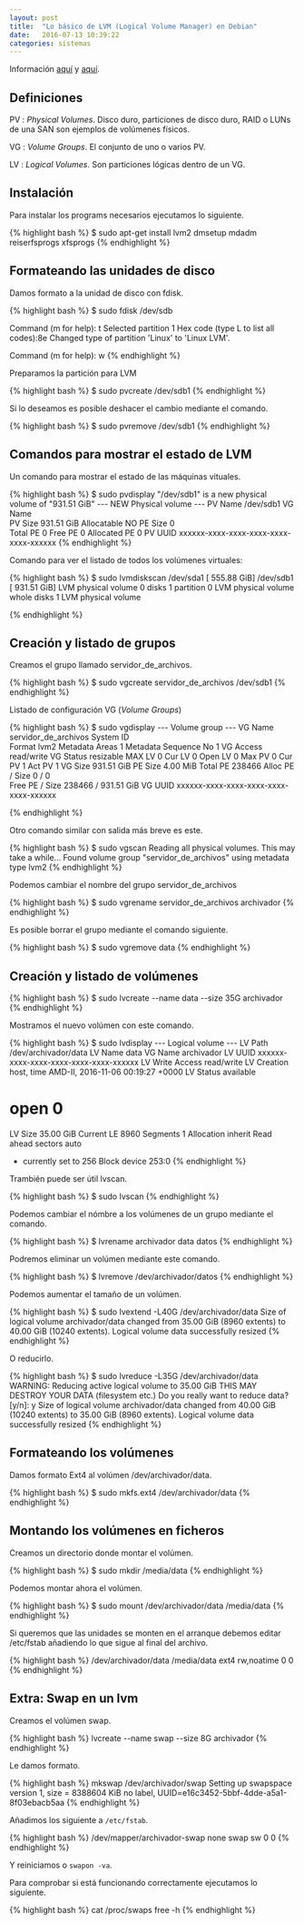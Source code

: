 ```yaml
---
layout: post
title:  "Lo básico de LVM (Logical Volume Manager) en Debian" 
date:   2016-07-13 10:39:22
categories: sistemas
---
```

Información [aquí](https://www.howtoforge.com/linux_lvm_p2) y [aquí](https://wiki.debian.org/LVM#List_of_LVM_commands).

Definiciones
------------

PV : *Physical Volumes*. Disco duro, particiones de disco duro, RAID o LUNs de una SAN son ejemplos de volúmenes físicos.

VG : *Volume Groups*. El conjunto de uno o varios PV.

LV : *Logical Volumes*. Son particiones lógicas dentro de un VG.

Instalación
-----------

Para instalar los programs necesarios ejecutamos lo siguiente.

{% highlight bash %}
$ sudo apt-get install lvm2 dmsetup mdadm reiserfsprogs xfsprogs
{% endhighlight %}

Formateando las unidades de disco
---------------------------------

Damos formato a la unidad de disco con fdisk.

{% highlight bash %}
$ sudo fdisk /dev/sdb

Command (m for help): t
Selected partition 1
Hex code (type L to list all codes):8e
Changed type of partition 'Linux' to 'Linux LVM'.

Command (m for help): w
{% endhighlight %}

Preparamos la partición para LVM

{% highlight bash %}
$ sudo pvcreate /dev/sdb1
{% endhighlight %}

Si lo deseamos es posible deshacer el cambio mediante el comando.

{% highlight bash %}
$ sudo pvremove /dev/sdb1
{% endhighlight %}

Comandos para mostrar el estado de LVM
--------------------------------------

Un comando para mostrar el estado de las máquinas vituales.

{% highlight bash %}
$ sudo pvdisplay 
  "/dev/sdb1" is a new physical volume of "931.51 GiB"
  --- NEW Physical volume ---
  PV Name               /dev/sdb1
  VG Name               
  PV Size               931.51 GiB
  Allocatable           NO
  PE Size               0   
  Total PE              0
  Free PE               0
  Allocated PE          0
  PV UUID               xxxxxx-xxxx-xxxx-xxxx-xxxx-xxxx-xxxxxx
{% endhighlight %}

Comando para ver el listado de todos los volúmenes virtuales:

{% highlight bash %}
$ sudo lvmdiskscan 
  /dev/sda1 [     555.88 GiB] 
  /dev/sdb1 [     931.51 GiB] LVM physical volume
  0 disks
  1 partition
  0 LVM physical volume whole disks
  1 LVM physical volume

{% endhighlight %}

Creación y listado de grupos
----------------------------

Creamos el grupo llamado servidor_de_archivos.


{% highlight bash %}
$ sudo vgcreate servidor_de_archivos /dev/sdb1
{% endhighlight %}

Listado de configuración VG (*Volume Groups*)

{% highlight bash %}
$ sudo vgdisplay 
  --- Volume group ---
  VG Name               servidor_de_archivos
  System ID             
  Format                lvm2
  Metadata Areas        1
  Metadata Sequence No  1
  VG Access             read/write
  VG Status             resizable
  MAX LV                0
  Cur LV                0
  Open LV               0
  Max PV                0
  Cur PV                1
  Act PV                1
  VG Size               931.51 GiB
  PE Size               4.00 MiB
  Total PE              238466
  Alloc PE / Size       0 / 0   
  Free  PE / Size       238466 / 931.51 GiB
  VG UUID               xxxxxx-xxxx-xxxx-xxxx-xxxx-xxxx-xxxxxx

{% endhighlight %}

Otro comando similar con salida más breve es este.

{% highlight bash %}
$ sudo vgscan
  Reading all physical volumes.  This may take a while...
  Found volume group "servidor_de_archivos" using metadata type lvm2
{% endhighlight %}

Podemos cambiar el nombre del grupo servidor_de_archivos

{% highlight bash %}
$ sudo vgrename servidor_de_archivos archivador
{% endhighlight %}

Es posible borrar el grupo mediante el comando siguiente.

{% highlight bash %}
$ sudo vgremove data
{% endhighlight %}

Creación y listado de volúmenes
-------------------------------

{% highlight bash %}
$ sudo lvcreate --name data --size 35G archivador
{% endhighlight %}

Mostramos el nuevo volúmen con este comando.

{% highlight bash %}
$ sudo lvdisplay
  --- Logical volume ---
  LV Path                /dev/archivador/data
  LV Name                data
  VG Name                archivador
  LV UUID                xxxxxx-xxxx-xxxx-xxxx-xxxx-xxxx-xxxxxx
  LV Write Access        read/write
  LV Creation host, time AMD-II, 2016-11-06 00:19:27 +0000
  LV Status              available
  # open                 0
  LV Size                35.00 GiB
  Current LE             8960
  Segments               1
  Allocation             inherit
  Read ahead sectors     auto
  - currently set to     256
  Block device           253:0
{% endhighlight %}

Trambién puede ser útil lvscan.

{% highlight bash %}
$ sudo lvscan
{% endhighlight %}

Podemos cambiar el nómbre a los volúmenes de un grupo mediante el comando.

{% highlight bash %}
$ lvrename archivador data datos
{% endhighlight %}

Podremos eliminar un volúmen mediante este comando.

{% highlight bash %}
$ lvremove /dev/archivador/datos
{% endhighlight %}

Podemos aumentar el tamaño de un volúmen.

{% highlight bash %}
$ sudo lvextend -L40G /dev/archivador/data
  Size of logical volume archivador/data changed from 35.00 GiB (8960 extents) to 40.00 GiB (10240 extents).
  Logical volume data successfully resized
{% endhighlight %}

O reducirlo.

{% highlight bash %}
$ sudo lvreduce -L35G /dev/archivador/data
  WARNING: Reducing active logical volume to 35.00 GiB
  THIS MAY DESTROY YOUR DATA (filesystem etc.)
Do you really want to reduce data? [y/n]: y
  Size of logical volume archivador/data changed from 40.00 GiB (10240 extents) to 35.00 GiB (8960 extents).
  Logical volume data successfully resized
{% endhighlight %}

Formateando los volúmenes
-------------------------

Damos formato Ext4 al volúmen /dev/archivador/data.

{% highlight bash %}
$ sudo mkfs.ext4 /dev/archivador/data
{% endhighlight %}

Montando los volúmenes en ficheros
----------------------------------

Creamos un directorio donde montar el volúmen.

{% highlight bash %}
$ sudo mkdir /media/data
{% endhighlight %}

Podemos montar ahora el volúmen.

{% highlight bash %}
$ sudo mount /dev/archivador/data /media/data
{% endhighlight %}

Si queremos que las unidades se monten en el arranque debemos editar /etc/fstab añadiendo lo que sigue al final del archivo.

{% highlight bash %}
/dev/archivador/data    /media/data      ext4   rw,noatime    0 0
{% endhighlight %}

Extra: Swap en un lvm
---------------------

Creamos el volúmen swap.

{% highlight bash %}
lvcreate --name swap --size 8G archivador
{% endhighlight %}

Le damos formato.

{% highlight bash %}
mkswap /dev/archivador/swap 
Setting up swapspace version 1, size = 8388604 KiB
no label, UUID=e16c3452-5bbf-4dde-a5a1-8f03ebacb5aa
{% endhighlight %}

Añadimos los siguiente a `/etc/fstab`.

{% highlight bash %}
/dev/mapper/archivador-swap none            swap    sw              0       0
{% endhighlight %}

Y reiniciamos o `swapon -va`.

Para comprobar si está funcionando correctamente ejecutamos lo siguiente.

{% highlight bash %}
cat /proc/swaps
free -h
{% endhighlight %}